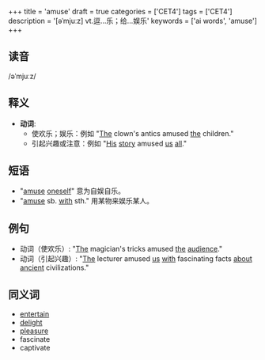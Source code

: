 +++
title = 'amuse'
draft = true
categories = ['CET4']
tags = ['CET4']
description = '[əˈmjuːz] vt.逗…乐；给…娱乐'
keywords = ['ai words', 'amuse']
+++

## 读音
/əˈmjuːz/

## 释义
- **动词**:
  - 使欢乐；娱乐：例如 "[The](/zh/post/the/) clown's antics amused [the](/zh/post/the/) children."
  - 引起兴趣或注意：例如 "[His](/zh/post/his/) [story](/zh/post/story/) amused [us](/zh/post/us/) [all](/zh/post/all/)."

## 短语
- "[amuse](/zh/post/amuse/) [oneself](/zh/post/oneself/)" 意为自娱自乐。
- "[amuse](/zh/post/amuse/) sb. [with](/zh/post/with/) sth." 用某物来娱乐某人。

## 例句
- 动词（使欢乐）: "[The](/zh/post/the/) magician's tricks amused [the](/zh/post/the/) [audience](/zh/post/audience/)."
- 动词（引起兴趣）: "[The](/zh/post/the/) lecturer amused [us](/zh/post/us/) [with](/zh/post/with/) fascinating facts [about](/zh/post/about/) [ancient](/zh/post/ancient/) civilizations."

## 同义词
- [entertain](/zh/post/entertain/)
- [delight](/zh/post/delight/)
- [pleasure](/zh/post/pleasure/)
- fascinate
- captivate
